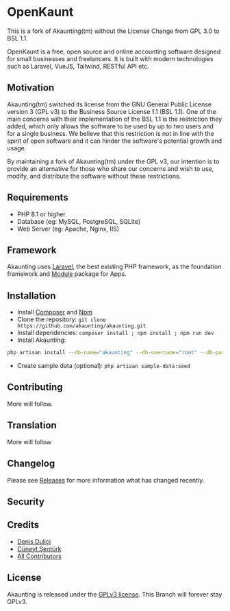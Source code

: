 ﻿# OpenKaunt 

This is a fork of Akaunting(tm) without the License Change from GPL 3.0 to BSL 1.1.

OpenKaunt is a free, open source and online accounting software designed for small businesses and freelancers. It is built with modern technologies such as Laravel, VueJS, Tailwind, RESTful API etc.

## Motivation

Akaunting(tm) switched its license from the GNU General Public License version 3 (GPL v3) to the Business Source License 1.1 (BSL 1.1). One of the main concerns with their implementation of the BSL 1.1 is the restriction they added, which only allows the software to be used by up to two users and for a single business. We believe that this restriction is not in line with the spirit of open software and it can hinder the software's potential growth and usage.

By maintaining a fork of Akaunting(tm) under the GPL v3, our intention is to provide an alternative for those who share our concerns and wish to use, modify, and distribute the software without these restrictions.

## Requirements

* PHP 8.1 or higher
* Database (eg: MySQL, PostgreSQL, SQLite)
* Web Server (eg: Apache, Nginx, IIS)

## Framework

Akaunting uses [Laravel](http://laravel.com), the best existing PHP framework, as the foundation framework and [Module](https://github.com/akaunting/module) package for Apps.

## Installation

* Install [Composer](https://getcomposer.org/download) and [Npm](https://nodejs.org/en/download)
* Clone the repository: `git clone https://github.com/akaunting/akaunting.git`
* Install dependencies: `composer install ; npm install ; npm run dev`
* Install Akaunting:

```bash
php artisan install --db-name="akaunting" --db-username="root" --db-password="pass" --admin-email="admin@company.com" --admin-password="123456"
```

* Create sample data (optional): `php artisan sample-data:seed`

## Contributing

More will follow.

## Translation

More will follow

## Changelog

Please see [Releases](../../releases) for more information what has changed recently.

## Security

## Credits
* [Denis Duliçi](https://github.com/denisdulici)
* [Cüneyt Şentürk](https://github.com/cuneytsenturk)
* [All Contributors](../../contributors)

## License

Akaunting is released under the [GPLv3 license](LICENSE.txt). This Branch will forever stay GPLv3. 
